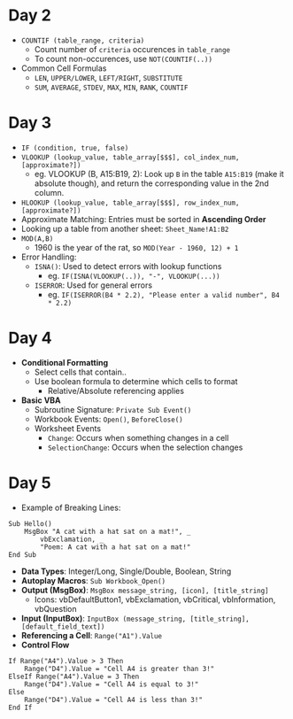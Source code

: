 # Day 2
* `COUNTIF (table_range, criteria)`
    * Count number of `criteria` occurences in `table_range`
    * To count non-occurences, use `NOT(COUNTIF(..))`
* Common Cell Formulas
  * `LEN`, `UPPER/LOWER`, `LEFT/RIGHT`, `SUBSTITUTE`
  * `SUM`, `AVERAGE`, `STDEV`, `MAX`, `MIN`, `RANK`, `COUNTIF`

# Day 3
* `IF (condition, true, false)`
* `VLOOKUP (lookup_value, table_array[$$$], col_index_num, [approximate?])`
  * eg. VLOOKUP (B, A15:B19, 2): Look up `B` in the table `A15:B19` (make it absolute though), and return the corresponding value in the 2nd column.
* `HLOOKUP (lookup_value, table_array[$$$], row_index_num, [approximate?])`
* Approximate Matching: Entries must be sorted in **Ascending Order**
* Looking up a table from another sheet: `Sheet_Name!A1:B2`
* `MOD(A,B)`
  * 1960 is the year of the rat, so `MOD(Year - 1960, 12) + 1`
* Error Handling:
  * `ISNA()`: Used to detect errors with lookup functions
    * eg. `IF(ISNA(VLOOKUP(..)), "-", VLOOKUP(...))`
  * `ISERROR`: Used for general errors
    * eg. `IF(ISERROR(B4 * 2.2), "Please enter a valid number", B4 * 2.2)`

# Day 4
* **Conditional Formatting**
  * Select cells that contain..
  * Use boolean formula to determine which cells to format
    * Relative/Absolute referencing applies
* **Basic VBA**
  * Subroutine Signature: `Private Sub Event()`
  * Workbook Events: `Open()`, `BeforeClose()`
  * Worksheet Events
    * `Change`: Occurs when something changes in a cell
    * `SelectionChange`: Occurs when the selection changes

# Day 5
* Example of Breaking Lines:
``` vba
Sub Hello()
    MsgBox "A cat with a hat sat on a mat!", _
        vbExclamation, _
        "Poem: A cat with a hat sat on a mat!"
End Sub
```
* **Data Types**: Integer/Long, Single/Double, Boolean, String
* **Autoplay Macros**: `Sub Workbook_Open()`
* **Output (MsgBox)**: `MsgBox message_string, [icon], [title_string]`
    * Icons: vbDefaultButton1, vbExclamation, vbCritical, vbInformation, vbQuestion
* **Input (InputBox)**: `InputBox (message_string, [title_string], [default_field_text])`
* **Referencing a Cell**: `Range("A1").Value`
* **Control Flow**
``` vba
If Range("A4").Value > 3 Then
    Range("D4").Value = "Cell A4 is greater than 3!"
ElseIf Range("A4").Value = 3 Then
    Range("D4").Value = "Cell A4 is equal to 3!"
Else
    Range("D4").Value = "Cell A4 is less than 3!"
End If
```

